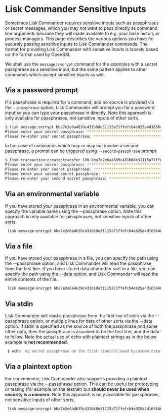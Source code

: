 # Lisk Commander Sensitive Inputs

Sometimes Lisk Commander requires sensitive inputs such as passphrases or secret messages, which you may not want to pass directly as command line arguments because they will made available to e.g. your bash history or process managers. 
This page describes the various options you have for securely passing sensitive inputs to Lisk Commander commands. 
The format for providing Lisk Commander with sensitive inputs is loosely based on the format used by OpenSSL.

We shall use the `message:encrypt` command for the examples with a secret passphrase as a sensitive input, but the same pattern applies to other commands which accept sensitive inputs as well.

## Via a password prompt

If a passphrase is required for a command, and no source is provided via the `--passphrase` option, Lisk Commander will prompt you for a password input so you can type your passphrase in directly. 
Note this approach is only available for passphrases, not sensitive inputs of other sorts.

```bash
$ lisk message:encrypt bba7e2e6a4639c431b68e31115a71ffefcb4e025a4d1656405dfdcd8384719e0 'Hello world'
Please enter your secret passphrase: ****************************************************************
Please re-enter your secret passphrase: ****************************************************************
```

In the case of commands which may or may not involve a second passphrase, a prompt can be triggered using `--second-passphrase` prompt:

```bash
$ lisk transaction:create:transfer 100 bba7e2e6a4639c431b68e31115a71ffefcb4e025a4d1656405dfdcd8384719e0 --second-passphrase prompt
Please enter your secret passphrase: ****************************************************************
Please re-enter your secret passphrase: ****************************************************************
Please enter your second secret passphrase: ****************************************************************
Please re-enter your second secret passphrase: ****************************************************************
```

## Via an environmental variable

If you have stored your passphrase in an environmental variable, you can specify the variable name using the --passphrase option. 
Note this approach is only available for passphrases, not sensitive inputs of other sorts.

```bash
 lisk message:encrypt bba7e2e6a4639c431b68e31115a71ffefcb4e025a4d1656405dfdcd8384719e0 'Hello world' --passphrase env:PASSPHRASE
```

## Via a file

If you have stored your passphrase in a file, you can specify the path using the --passphrase option, and Lisk Commander will read the passphrase from the first line. 
If you have stored data of another sort in a file, you can specify the path using the --data option, and Lisk Commander will read the entire contents of the file.

```bash
 lisk message:encrypt bba7e2e6a4639c431b68e31115a71ffefcb4e025a4d1656405dfdcd8384719e0 --data file:./secret_data.txt --passphrase file:./passphrase.txt
```

## Via stdin

Lisk Commander will read a passphrase from the first line of stdin via the --passphrase option, or multiple lines for data of other sorts via the --data option. 
If stdin is specified as the source of both the passphrase and some other data, then the passphrase is assumed to be the first line, and the data to follow. 
Note the actual use of echo with plaintext strings as in the below example is **not recommended**.

```bash
 $ echo 'my secret passphrase on the first line\Followed by\nsome data that\nspans multiple lines' | lisk message:encrypt bba7e2e6a4639c431b68e31115a71ffefcb4e025a4d1656405dfdcd8384719e0 --data stdin --passphrase stdin
```

## Via a plaintext option

For convenience, Lisk Commander also supports providing a plaintext passphrase via the --passphrase option. 
This can be useful for prototyping or testing (for example on the testnet) but **should never be used when security is a concern**. 
Note this approach is only available for passphrases, not sensitive inputs of other sorts.

```bash
 lisk message:encrypt bba7e2e6a4639c431b68e31115a71ffefcb4e025a4d1656405dfdcd8384719e0 'Hello world' --passphrase 'pass:my secret passphrase'
```
